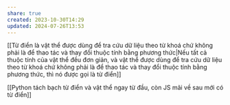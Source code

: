 ```yaml
---
share: true
created: 2023-10-30T14:29
updated: 2024-07-26T13:53
---
```

[[Từ điển là vật thể được dùng để tra cứu dữ liệu theo từ khoá chứ không phải là để thao tác và thay đổi thuộc tính bằng phương thức|Nếu tất cả thuộc tính của vật thể đều đơn giản, và vật thể được dùng để tra cứu dữ liệu theo từ khoá chứ không phải là để thao tác và thay đổi thuộc tính bằng phương thức, thì nó được gọi là từ điển]]

[[Python tách bạch từ điển và vật thể ngay từ đầu, còn JS mãi về sau mới có từ điển]]